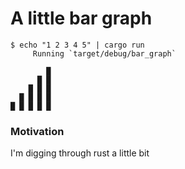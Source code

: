 # A little bar graph

```
$ echo "1 2 3 4 5" | cargo run
     Running `target/debug/bar_graph`
          
        █ 
      █ █ 
    █ █ █ 
  █ █ █ █ 
█ █ █ █ █ 
```

### Motivation

I'm digging through rust a little bit
